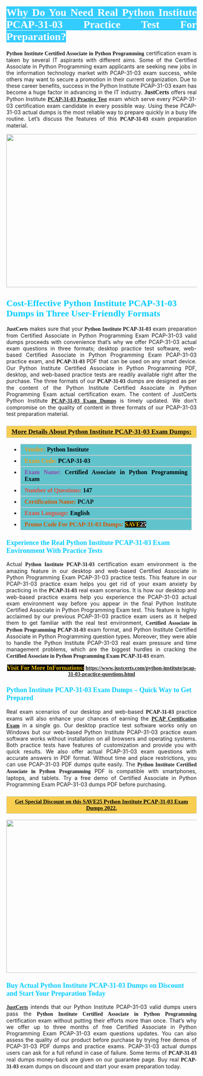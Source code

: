 <h1 style="text-align: justify;"><span style="color:#ffffff;"><span style="font-family:Georgia,serif;"><strong><span style="background-color:#33ccff;">Why Do You Need Real Python Institute PCAP-31-03 Practice Test For Preparation?</span></strong></span></span></h1>

<p style="text-align: justify;"><span style="font-family:Georgia,serif;"><strong>Python Institute Certified Associate in Python Programming</strong></span> certification exam is taken by several IT aspirants with different aims. Some of the Certified Associate in Python Programming exam applicants are seeking new jobs in the information technology market with PCAP-31-03 exam success, while others may want to secure a promotion in their current organization. Due to these career benefits, success in the Python Institute PCAP-31-03 exam has become a huge factor in advancing in the IT industry. <span style="font-family:Georgia,serif;"><strong><span style="font-size:16px;">JustCerts</span></strong></span> offers real Python Institute <span style="font-size:14px;"><span style="font-family:Georgia,serif;"><strong><a href="https://www.justcerts.com/python-institute/pcap-31-03-practice-questions.html">PCAP-31-03 Practice Test</a></strong></span></span> exam which serve every PCAP-31-03 certification exam candidate in every possible way. Using these PCAP-31-03 actual dumps is the most reliable way to prepare quickly in a busy life routine. Let’s discuss the features of this <span style="font-family:Georgia,serif;"><strong> PCAP-31-03</strong></span> exam preparation material.</p>

<p style="text-align: center;"><a href="https://www.justcerts.com/python-institute/pcap-31-03-practice-questions.html"><img alt="" src="https://i.imgur.com/3zmepCe.jpg" style="width: 720px; height: 405px;" /></a></p>

<h2 style="margin-right:0in; margin-left:0in"><span style="color:#00ccff;"><span style="font-family:Georgia,serif;"><strong><span style="font-size:18pt">Cost-Effective Python Institute PCAP-31-03 Dumps in Three User-Friendly Formats</span></strong></span></span></h2>

<p style="text-align: justify;"><span style="font-size:14px;"><span style="font-family:Georgia,serif;"><strong>JustCerts</strong></span></span> makes sure that your <span style="font-family:Georgia,serif;"><strong>Python Institute PCAP-31-03</strong></span> exam preparation from Certified Associate in Python Programming Exam PCAP-31-03 valid dumps proceeds with convenience that’s why we offer PCAP-31-03 actual exam questions in three formats; desktop practice test software, web-based Certified Associate in Python Programming Exam PCAP-31-03 practice exam, and <span style="font-family:Georgia,serif;"><strong> PCAP-31-03</strong></span> PDF that can be used on any smart device. Our Python Institute Certified Associate in Python Programming PDF, desktop, and web-based practice tests are readily available right after the purchase. The three formats of our <span style="font-family:Georgia,serif;"><strong>PCAP-31-03</strong></span> dumps are designed as per the content of the Python Institute Certified Associate in Python Programming Exam actual certification exam. The content of JustCerts Python Institute <a href="https://www.justcerts.com/python-institute/pcap-31-03-practice-questions.html"><span style="font-size:14px;"><span style="font-family:Georgia,serif;"><strong>PCAP-31-03 Exam Dumps</strong></span></span></a> is timely updated. We don’t compromise on the quality of content in three formats of our PCAP-31-03 test preparation material. </p>

<h3 style="background: #f7ce50; border: 1px solid rgb(204, 204, 204); padding: 5px 10px; text-align: center;"><span style="font-family:Georgia,serif;"><u><u><span style="color:#000000;"><span style="font-size:11pt"><span style="line-height:normal"><b><span style="font-size:13.0pt"><span cambria="">More Details About Python Institute PCAP-31-03 Exam Dumps:</span></span></b></span></span></span></u></u></span></h3>

<ul>
	<li style="margin:0cm 10pt">
	<div style="background:#61c4cd; border: 1px solid rgb(204, 204, 204); padding: 5px 10px; text-align: justify;"><span style="font-family:Georgia,serif;"><span style="font-size:11pt"><span style="line-height:normal"><b><span style="font-size:12.0pt"><span new="" roman="" times=""><span style="color:#f39c12;">Vendor:</span> <span style="color:#000000;">Python Institute</span></span></span></b></span></span></span></div>
	</li>
	<li style="margin:0cm 10pt">
	<div style="background: #61c4cd; border: 1px solid rgb(204, 204, 204); padding: 5px 10px; text-align: justify;"><span style="font-family:Georgia,serif;"><span style="font-size:11pt"><span style="line-height:normal"><b><span style="font-size:12.0pt"><span new="" roman="" times=""><span style="color:#f39c12;">Exam Code:</span> <span style="color:#000000;">PCAP-31-03</span></span></span></b></span></span></span></div>
	</li>
	<li style="margin:0cm 10pt">
	<div style="background: #61c4cd; border: 1px solid rgb(204, 204, 204); padding: 5px 10px; text-align: justify;"><span style="font-family:Georgia,serif;"><span style="font-size:11pt"><span style="line-height:normal"><b><span style="font-size:12.0pt"><span new="" roman="" times=""><span style="color:#8e44ad;">Exam Name:</span> <span style="color:#000000;">Certified Associate in Python Programming Exam</span></span></span></b></span></span></span></div>
	</li>
	<li style="margin:0cm 10pt">
	<div style="background: #61c4cd; border: 1px solid rgb(204, 204, 204); padding: 5px 10px;"><span style="font-family:Georgia,serif;"><span style="font-size:11pt"><span style="line-height:normal"><b><span style="font-size:12.0pt"><span new="" roman="" times=""><span style="color:#e74c3c;">Number of Questions:</span><span style="color:#000000;"><span style="color:#f1c40f;"> </span>147</span></span></span></b></span></span></span></div>
	</li>
	<li style="margin:0cm 10pt">
	<div style="background: #61c4cd; border: 1px solid rgb(204, 204, 204); padding: 5px 10px; text-align: justify;"><span style="font-family:Georgia,serif;"><span style="font-size:11pt"><span style="line-height:normal"><b><span style="font-size:12.0pt"><span new="" roman="" times=""><span style="color:#d35400;">Certification Name:</span> PCAP</span></span></b></span></span></span></div>
	</li>
	<li style="margin:0cm 10pt">
	<div style="background: #61c4cd; border: 1px solid rgb(204, 204, 204); padding: 5px 10px; text-align: justify;"><span style="font-family:Georgia,serif;"><span style="font-size:11pt"><span style="line-height:normal"><b><span style="font-size:12.0pt"><span new="" roman="" times=""><span style="color:#e74c3c;">Exam Language:</span> <span style="color:#000000;">English</span></span></span></b></span></span></span></div>
	</li>
	<li style="margin:0cm 10pt">
	<div style="background: #61c4cd; border: 1px solid rgb(204, 204, 204); padding: 5px 10px;"><span style="font-family:Georgia,serif;"><span style="font-size:11pt"><span style="line-height:normal"><b><span style="font-size:12.0pt"><span new="" roman="" times=""><span style="color:#d35400;">Promo Code For PCAP-31-03 Dumps:</span><span style="color:#f1c40f;"> <span style="background-color:#000000;">SAVE</span></span><span style="color:#ffffff;"><span style="background-color:#000000;">25</span></span></span></span></b></span></span></span></div>
	</li>
</ul>

<h3 style="margin-right:0in; margin-left:0in"><span style="color:#00ccff;"><span style="font-family:Georgia,serif;"><strong><span style="font-size:13.5pt">Experience the Real Python Institute PCAP-31-03 Exam Environment With Practice Tests</span></strong></span></span></h3>

<p style="text-align: justify;">Actual <strong><span style="font-family:Georgia,serif;">Python Institute PCAP-31-03</span></strong> certification exam environment is the amazing feature in our desktop and web-based Certified Associate in Python Programming Exam PCAP-31-03 practice tests. This feature in our PCAP-31-03 practice exam helps you get rid of your exam anxiety by practicing in the <span style="font-family:Georgia,serif;"><strong> PCAP-31-03</strong></span> real exam scenarios. It is how our desktop and web-based practice exams help you experience the PCAP-31-03 actual exam environment way before you appear in the final Python Institute Certified Associate in Python Programming Exam test. This feature is highly acclaimed by our previous PCAP-31-03 practice exam users as it helped them to get familiar with the real test environment, <span style="font-family:Georgia,serif;"><strong>Certified Associate in Python Programming PCAP-31-03</strong></span> exam format, and Python Institute Certified Associate in Python Programming question types. Moreover, they were able to handle the Python Institute PCAP-31-03 real exam pressure and time management problems, which are the biggest hurdles in cracking the <span style="font-family:Georgia,serif;"><strong>Certified Associate in Python Programming Exam PCAP-31-03</strong></span> exam. </p>

<p style="text-align: center;"><span style="font-family:Georgia,serif;"><strong><span style="font-size:16px;"><span style="color:#f1c40f;"><span style="background-color:#000000;">Visit For More InFormations:</span></span></span> <a href="https://www.justcerts.com/python-institute/pcap-31-03-practice-questions.html">https://www.justcerts.com/python-institute/pcap-31-03-practice-questions.html</a></strong></span></p>

<h3 style="margin-right:0in; margin-left:0in"><span style="color:#00ccff;"><span style="font-family:Georgia,serif;"><strong><span style="font-size:13.5pt">Python Institute PCAP-31-03 Exam Dumps – Quick Way to Get Prepared</span></strong></span></span></h3>

<p style="text-align: justify;">Real exam scenarios of our desktop and web-based <span style="font-family:Georgia,serif;"><strong>PCAP-31-03 </strong></span> practice exams will also enhance your chances of earning the <a href="https://www.justcerts.com/python-institute/pcap-certification-exams.html"><span style="font-family:Georgia,serif;"><strong>PCAP Certification Exam</strong></span></a> in a single go. Our desktop practice test software works only on Windows but our web-based Python Institute PCAP-31-03 practice exam software works without installation on all browsers and operating systems. Both practice tests have features of customization and provide you with quick results. We also offer actual PCAP-31-03 exam questions with accurate answers in PDF format. Without time and place restrictions, you can use PCAP-31-03 PDF dumps quite easily. The <span style="font-family:Georgia,serif;"><strong>Python Institute Certified Associate in Python Programming</strong></span> PDF is compatible with smartphones, laptops, and tablets. Try a free demo of Certified Associate in Python Programming Exam PCAP-31-03 dumps PDF before purchasing.</p>

<h3 style="background: rgb(247, 206, 80); border: 1px solid rgb(204, 204, 204); padding: 5px 10px; text-align: center;"><span style="font-family:Georgia,serif;"><u><span style="color:#000000;"><span style="font-size:11pt;"><span style="line-height:normal;"><b><span cambria="">Get Special Discount on this SAVE25 Python Institute PCAP-31-03 Exam Dumps 2022.</span></b></span></span></span></u></span></h3>

<p style="text-align: center;"><a href="https://www.justcerts.com/python-institute/pcap-31-03-practice-questions.html"><img alt="" src="https://i.imgur.com/fQyYzMS.jpg" style="width: 720px; height: 405px;" /></a></p>

<h3 style="margin-right:0in; margin-left:0in"><span style="color:#00ccff;"><span style="font-family:Georgia,serif;"><strong><span style="font-size:13.5pt">Buy Actual Python Institute PCAP-31-03 Dumps on Discount and Start Your Preparation Today</span></strong></span></span></h3>

<p style="text-align: justify;"><a href="https://www.justcerts.com/"><span style="font-size:14px;"><span style="font-family:Georgia,serif;"><strong>JustCerts</strong></span></span></a> intends that our Python Institute PCAP-31-03 valid dumps users pass the <span style="font-family:Georgia,serif;"><strong>Python Institute Certified Associate in Python Programming</strong></span> certification exam without putting their efforts more than once. That’s why we offer up to three months of free Certified Associate in Python Programming Exam PCAP-31-03 exam questions updates. You can also assess the quality of our product before purchase by trying free demos of PCAP-31-03 PDF dumps and practice exams. PCAP-31-03 actual dumps users can ask for a full refund in case of failure. Some terms of <span style="font-family:Georgia,serif;"><strong>PCAP-31-03 </strong></span> real dumps money-back are given on our guarantee page. Buy real <span style="font-family:Georgia,serif;"><strong> PCAP-31-03</strong></span> exam dumps on discount and start your exam preparation today.</p>
